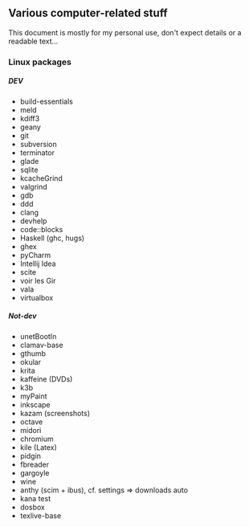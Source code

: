 ## Various computer-related stuff

This document is mostly for my personal use, don't expect details or a readable text...

### Linux packages

##### DEV

- build-essentials
- meld
- kdiff3
- geany
- git
- subversion
- terminator
- glade
- sqlite
- kcacheGrind
- valgrind
- gdb
- ddd
- clang
- devhelp
- code::blocks
- Haskell (ghc, hugs)
- ghex
- pyCharm
- Intellij Idea
- scite
- voir les Gir
- vala
- virtualbox


##### Not-dev

- unetBootIn
- clamav-base
- gthumb
- okular
- krita
- kaffeine (DVDs)
- k3b
- myPaint
- inkscape
- kazam (screenshots)
- octave
- midori
- chromium
- kile (Latex)
- pidgin
- fbreader
- gargoyle
- wine
- anthy (scim + ibus), cf. settings => downloads auto
- kana test
- dosbox
- texlive-base
